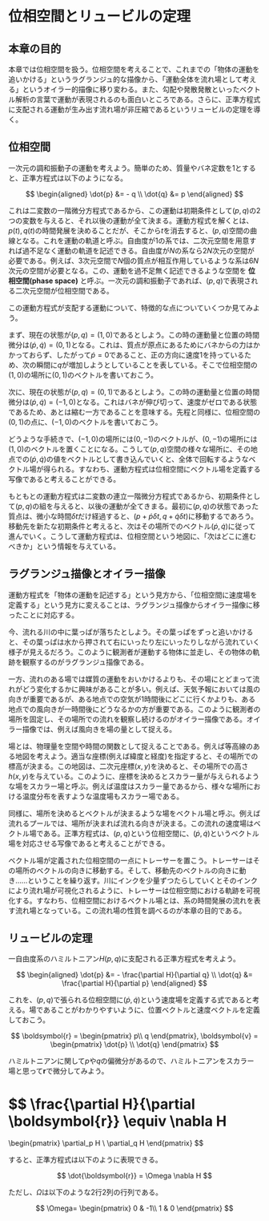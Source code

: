 # 位相空間とリュービルの定理

## 本章の目的

本章では位相空間を扱う。位相空間を考えることで、これまでの「物体の運動を追いかける」というラグランジュ的な描像から、「運動全体を流れ場として考える」というオイラー的描像に移り変わる。また、勾配や発散発散といったベクトル解析の言葉で運動が表現されるのも面白いところである。さらに、正準方程式に支配される運動が生み出す流れ場が非圧縮であるというリュービルの定理を導く。

## 位相空間

一次元の調和振動子の運動を考えよう。簡単のため、質量やバネ定数を1とすると、正準方程式は以下のようになる。

$$
\begin{aligned}
\dot{p} &= - q \\
\dot{q} &= p
\end{aligned}
$$

これは二変数の一階微分方程式であるから、この運動は初期条件として$(p,q)$の2つの変数を与えると、それ以後の運動が全て決まる。運動方程式を解くとは、$p(t), q(t)$の時間発展を決めることだが、そこから$t$を消去すると、$(p,q)$空間の曲線となる。これを運動の軌道と呼ぶ。自由度が1の系では、二次元空間を用意すれば過不足なく運動の軌道を記述できる。自由度が$N$の系なら$2N$次元の空間が必要である。例えば、3次元空間で$N$個の質点が相互作用しているような系は$6N$次元の空間が必要となる。この、運動を過不足無く記述できるような空間を **位相空間(phase space)** と呼ぶ。一次元の調和振動子であれば、$(p,q)$で表現される二次元空間が位相空間である。

この運動方程式が支配する運動について、特徴的な点についていくつか見てみよう。

まず、現在の状態が$(p,q) = (1,0)$であるとしよう。この時の運動量と位置の時間微分は$(\dot{p}, \dot{q})=(0,1)$となる。これは、質点が原点にあるためにバネからの力はかかっておらず、したがって$\dot{p}=0$であること、正の方向に速度$1$を持っているため、次の瞬間に$q$が増加しようとしていることを表している。そこで位相空間の$(1,0)$の場所に$(0,1)$のベクトルを書いておこう。

次に、現在の状態が$(p,q) = (0,1)$であるとしよう。この時の運動量と位置の時間微分は$(\dot{p}, \dot{q}) = (-1,0)$となる。これはバネが伸び切って、速度がゼロである状態であるため、あとは縮む一方であることを意味する。先程と同様に、位相空間の$(0,1)$の点に、$(-1, 0)$のベクトルを書いておこう。

どうような手続きで、$(-1,0)$の場所には$(0,-1)$のベクトルが、$(0,-1)$の場所には$(1,0)$のベクトルを置くことになる。こうして$(p,q)$空間の様々な場所に、その地点での$(\dot{p},\dot{q})$の値をベクトルとして書き込んでいくと、全体で回転するようなベクトル場が得られる。すなわち、運動方程式は位相空間にベクトル場を定義する写像であると考えることができる。

もともとの運動方程式は二変数の連立一階微分方程式であるから、初期条件として$(p,q)$の組を与えると、以後の運動が全てきまる。最初に$(p,q)$の状態であった質点は、微小な時間$\delta t$だけ経過すると、$(p + \dot{p} \delta t, q + \dot{q} \delta t)$に移動するであろう。移動先を新たな初期条件と考えると、次はその場所でのベクトル$(\dot{p}, \dot{q})$に従って進んでいく。こうして運動方程式は、位相空間という地図に、「次はどこに進むべきか」という情報を与えている。

## ラグランジュ描像とオイラー描像

運動方程式を「物体の運動を記述する」という見方から、「位相空間に速度場を定義する」という見方に変えることは、ラグランジュ描像からオイラー描像に移ったことに対応する。

今、流れる川の中に葉っぱが落ちたとしよう。その葉っぱをずっと追いかけると、その葉っぱは水から押されて右にいったり左にいったりしながら流れていく様子が見えるだろう。このように観測者が運動する物体に並走し、その物体の軌跡を観察するのがラグランジュ描像である。

一方、流れのある場では媒質の運動をおいかけるよりも、その場にとどまって流れがどう変化するかに興味があることが多い。例えば、天気予報においては風の向きが重要であるが、ある地点での空気が1時間後にどこに行くかよりも、ある地点での風向きが一時間後にどうなるかの方が重要である。このように観測者の場所を固定し、その場所での流れを観察し続けるのがオイラー描像である。オイラー描像では、例えば風向きを場の量として捉える。

場とは、物理量を空間や時間の関数として捉えることである。例えば等高線のある地図を考えよう。適当な座標(例えば緯度と経度)を指定すると、その場所での標高が決まる。この地図は、二次元座標$(x,y)$を決めると、その場所での高さ$h(x,y)$を与えている。このように、座標を決めるとスカラー量が与えられるような場をスカラー場と呼ぶ。例えば温度はスカラー量であるから、様々な場所における温度分布を表すような温度場もスカラー場である。

同様に、場所を決めるとベクトルが決まるような場をベクトル場と呼ぶ。例えば流れるプールでは、場所が決まれば流れる向きが決まる。この流れの速度場はベクトル場である。正準方程式は、$(p,q)$という位相空間に、$(\dot{p}, \dot{q})$というベクトル場を対応させる写像であると考えることができる。

ベクトル場が定義された位相空間の一点にトレーサーを置こう。トレーサーはその場所のベクトルの向きに移動する。そして、移動先のベクトルの向きに動き……ということを繰り返す。川にインクを少量ずつたらしていくとそのインクにより流れ場が可視化されるように、トレーサーは位相空間における軌跡を可視化する。すなわち、位相空間におけるベクトル場とは、系の時間発展の流れを表す流れ場となっている。この流れ場の性質を調べるのが本章の目的である。

## リュービルの定理

一自由度系のハミルトニアン$H(p,q)$に支配される正準方程式を考えよう。

$$
\begin{aligned}
\dot{p} &= - \frac{\partial H}{\partial q} \\
\dot{q} &= \frac{\partial H}{\partial p}
\end{aligned}
$$

これを、$(p,q)$で張られる位相空間に$(\dot{p}, \dot{q})$という速度場を定義する式であると考える。場であることがわかりやすいように、位置ベクトルと速度ベクトルを定義しておこう。

$$
\boldsymbol{r} =
\begin{pmatrix}
p\\
q
\end{pmatrix}, 
\boldsymbol{v} =
\begin{pmatrix}
\dot{p} \\
\dot{q}
\end{pmatrix}
$$

ハミルトニアンに関して$p$や$q$の偏微分があるので、ハミルトニアンをスカラー場と思って$\boldsymbol{r}$で微分してみよう。

$$
\frac{\partial H}{\partial \boldsymbol{r}} \equiv \nabla H
=
\begin{pmatrix}
\partial_p H \\
\partial_q H
\end{pmatrix}
$$

すると、正準方程式は以下のように表現できる。

$$
\dot{\boldsymbol{r}} = \Omega \nabla H
$$

ただし、$\Omega$は以下のような2行2列の行列である。

$$
\Omega=
\begin{pmatrix}
0 & -1\\
1 & 0
\end{pmatrix}
$$